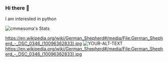 ### Hi there 👋

I am interested in python



![cmmesoma's Stats](https://github-readme-stats.vercel.app/api?username=cmmesoma&theme=vue-dark&show_icons=true&hide_border=true&count_private=true)


<https://en.wikipedia.org/wiki/German_Shepherd#/media/File:German_Shepherd_-_DSC_0346_(10096362833).jpg>
 <source media="(prefers-color-scheme: dark)" srcset="YOUR-DARKMODE-IMAGE">
 <source media="(prefers-color-scheme: light)" srcset="YOUR-LIGHTMODE-IMAGE">
 <img alt="YOUR-ALT-TEXT" src="YOUR-DEFAULT-IMAGE">
<https://en.wikipedia.org/wiki/German_Shepherd#/media/File:German_Shepherd_-_DSC_0346_(10096362833).jpg>
